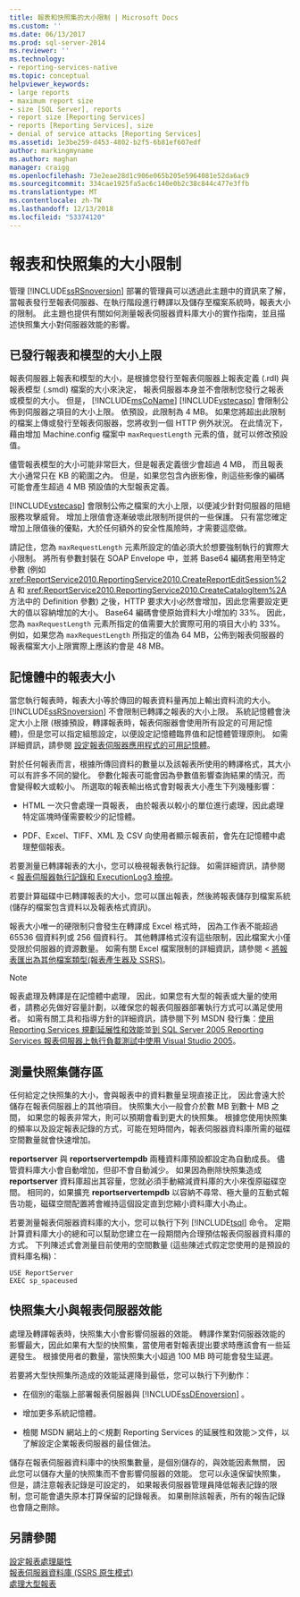 ```yaml
---
title: 報表和快照集的大小限制 | Microsoft Docs
ms.custom: ''
ms.date: 06/13/2017
ms.prod: sql-server-2014
ms.reviewer: ''
ms.technology:
- reporting-services-native
ms.topic: conceptual
helpviewer_keywords:
- large reports
- maximum report size
- size [SQL Server], reports
- report size [Reporting Services]
- reports [Reporting Services], size
- denial of service attacks [Reporting Services]
ms.assetid: 1e3be259-d453-4802-b2f5-6b81ef607edf
author: markingmyname
ms.author: maghan
manager: craigg
ms.openlocfilehash: 73e2eae28d1c906e065b205e5964081e52da6ac9
ms.sourcegitcommit: 334cae1925fa5ac6c140e0b2c38c844c477e3ffb
ms.translationtype: MT
ms.contentlocale: zh-TW
ms.lasthandoff: 12/13/2018
ms.locfileid: "53374120"
---
```

# <a name="report-and-snapshot-size-limits"></a>報表和快照集的大小限制
  管理 [!INCLUDE[ssRSnoversion](../../includes/ssrsnoversion-md.md)] 部署的管理員可以透過此主題中的資訊來了解，當報表發行至報表伺服器、在執行階段進行轉譯以及儲存至檔案系統時，報表大小的限制。 此主題也提供有關如何測量報表伺服器資料庫大小的實作指南，並且描述快照集大小對伺服器效能的影響。  
  
## <a name="maximum-size-for-published-reports-and-models"></a>已發行報表和模型的大小上限  
 報表伺服器上報表和模型的大小，是根據您發行至報表伺服器上報表定義 (.rdl) 與報表模型 (.smdl) 檔案的大小來決定， 報表伺服器本身並不會限制您發行之報表或模型的大小。 但是， [!INCLUDE[msCoName](../../includes/msconame-md.md)] [!INCLUDE[vstecasp](../../includes/vstecasp-md.md)] 會限制公佈到伺服器之項目的大小上限。 依預設，此限制為 4 MB。 如果您將超出此限制的檔案上傳或發行至報表伺服器，您將收到一個 HTTP 例外狀況。 在此情況下，藉由增加 Machine.config 檔案中 `maxRequestLength` 元素的值，就可以修改預設值。  
  
 儘管報表模型的大小可能非常巨大，但是報表定義很少會超過 4 MB， 而且報表大小通常只在 KB 的範圍之內。 但是，如果您包含內嵌影像，則這些影像的編碼可能會產生超過 4 MB 預設值的大型報表定義。  
  
 [!INCLUDE[vstecasp](../../includes/vstecasp-md.md)] 會限制公佈之檔案的大小上限，以便減少針對伺服器的阻絕服務攻擊威脅。 增加上限值會逐漸破壞此限制所提供的一些保護。 只有當您確定增加上限值後的優點，大於任何額外的安全性風險時，才需要這麼做。  
  
 請記住，您為 `maxRequestLength` 元素所設定的值必須大於想要強制執行的實際大小限制。 將所有參數封裝在 SOAP Envelope 中，並將 Base64 編碼套用至特定參數 (例如 <xref:ReportService2010.ReportingService2010.CreateReportEditSession%2A> 和 <xref:ReportService2010.ReportingService2010.CreateCatalogItem%2A> 方法中的 Definition 參數) 之後，HTTP 要求大小必然會增加，因此您需要設定更大的值以容納增加的大小。 Base64 編碼會使原始資料大小增加約 33%。 因此，您為 `maxRequestLength` 元素所指定的值需要大於實際可用的項目大小約 33%。 例如，如果您為 `maxRequestLength` 所指定的值為 64 MB，公佈到報表伺服器的報表檔案大小上限實際上應該約會是 48 MB。  
  
## <a name="report-size-in-memory"></a>記憶體中的報表大小  
 當您執行報表時，報表大小等於傳回的報表資料量再加上輸出資料流的大小。 [!INCLUDE[ssRSnoversion](../../includes/ssrsnoversion-md.md)] 不會限制已轉譯之報表的大小上限。 系統記憶體會決定大小上限 (根據預設，轉譯報表時，報表伺服器會使用所有設定的可用記憶體)，但是您可以指定組態設定，以便設定記憶體臨界值和記憶體管理原則。 如需詳細資訊，請參閱 [設定報表伺服器應用程式的可用記憶體](../report-server/configure-available-memory-for-report-server-applications.md)。  
  
 對於任何報表而言，根據所傳回資料的數量以及該報表所使用的轉譯格式，其大小可以有許多不同的變化。 參數化報表可能會因為參數值影響查詢結果的情況，而會變得較大或較小。 所選取的報表輸出格式會對報表大小產生下列幾種影響：  
  
-   HTML 一次只會處理一頁報表， 由於報表以較小的單位進行處理，因此處理特定區塊時僅需要較少的記憶體。  
  
-   PDF、Excel、TIFF、XML 及 CSV 向使用者顯示報表前，會先在記憶體中處理整個報表。  
  
 若要測量已轉譯報表的大小，您可以檢視報表執行記錄。 如需詳細資訊，請參閱 <<c0> [ 報表伺服器執行記錄和 ExecutionLog3 檢視](report-server-executionlog-and-the-executionlog3-view.md)。  
  
 若要計算磁碟中已轉譯報表的大小，您可以匯出報表，然後將報表儲存到檔案系統 (儲存的檔案包含資料以及報表格式資訊)。  
  
 報表大小唯一的硬限制只會發生在轉譯成 Excel 格式時， 因為工作表不能超過 65536 個資料列或 256 個資料行。 其他轉譯格式沒有這些限制，因此檔案大小僅受限於伺服器的資源數量。 如需有關 Excel 檔案限制的詳細資訊，請參閱 <<c0> [ 將報表匯出為其他檔案類型&#40;報表產生器及 SSRS&#41;](../export-a-report-as-another-file-type-report-builder-and-ssrs.md)。</c0>  
  
> [!NOTE]  
>  報表處理及轉譯是在記憶體中處理， 因此，如果您有大型的報表或大量的使用者，請務必先做好容量計劃，以確保您的報表伺服器部署執行方式可以滿足使用者。 如需有關工具和指導方針的詳細資訊，請參閱下列 MSDN 發行集：[使用 Reporting Services 規劃延展性和效能](https://go.microsoft.com/fwlink/?LinkID=70650)並[到 SQL Server 2005 Reporting Services 報表伺服器上執行負載測試中使用 Visual Studio 2005](https://go.microsoft.com/fwlink/?LinkID=77519)。  
  
## <a name="measuring-snapshot-storage"></a>測量快照集儲存區  
 任何給定之快照集的大小，會與報表中的資料數量呈現直接正比， 因此會遠大於儲存在報表伺服器上的其他項目。 快照集大小一般會介於數 MB 到數十 MB 之間， 如果您的報表非常大，則可以預期會看到更大的快照集。 根據您使用快照集的頻率以及設定報表記錄的方式，可能在短時間內，報表伺服器資料庫所需的磁碟空間數量就會快速增加。  
  
 **reportserver** 與 **reportservertempdb** 兩種資料庫預設都設定為自動成長。 儘管資料庫大小會自動增加，但卻不會自動減少。 如果因為刪除快照集造成 **reportserver** 資料庫超出其容量，您就必須手動縮減資料庫的大小來復原磁碟空間。 相同的，如果擴充 **reportservertempdb** 以容納不尋常、極大量的互動式報告功能，磁碟空間配置將會維持這個設定直到您縮小資料庫大小為止。  
  
 若要測量報表伺服器資料庫的大小，您可以執行下列 [!INCLUDE[tsql](../../includes/tsql-md.md)] 命令。 定期計算資料庫大小的總和可以幫助您建立在一段期間內合理預估報表伺服器資料庫的方式。 下列陳述式會測量目前使用的空間數量 (這些陳述式假定您使用的是預設的資料庫名稱)：  
  
```  
USE ReportServer  
EXEC sp_spaceused  
```  
  
## <a name="snapshot-size-and-report-server-performance"></a>快照集大小與報表伺服器效能  
 處理及轉譯報表時，快照集大小會影響伺服器的效能。 轉譯作業對伺服器效能的影響最大，因此如果有大型的快照集，當使用者對報表提出要求時應該會有一些延遲發生。 根據使用者的數量，當快照集大小超過 100 MB 時可能會發生延遲。  
  
 若要將大型快照集所造成的效能延遲降到最低，您可以執行下列動作：  
  
-   在個別的電腦上部署報表伺服器與 [!INCLUDE[ssDEnoversion](../../includes/ssdenoversion-md.md)] 。  
  
-   增加更多系統記憶體。  
  
-   檢閱 MSDN 網站上的＜規劃 Reporting Services 的延展性和效能＞文件，以了解設定企業報表伺服器的最佳做法。  
  
 儲存在報表伺服器資料庫中的快照集數量，是個別儲存的，與效能因素無關， 因此您可以儲存大量的快照集而不會影響伺服器的效能。 您可以永遠保留快照集， 但是，請注意報表記錄是可設定的， 如果報表伺服器管理員降低報表記錄的限制，您可能會遺失原本打算保留的記錄報表。 如果刪除該報表，所有的報告記錄也會隨之刪除。  
  
## <a name="see-also"></a>另請參閱  
 [設定報表處理屬性](set-report-processing-properties.md)   
 [報表伺服器資料庫 &#40;SSRS 原生模式&#41;](report-server-database-ssrs-native-mode.md)   
 [處理大型報表](process-large-reports.md)  
  
  
